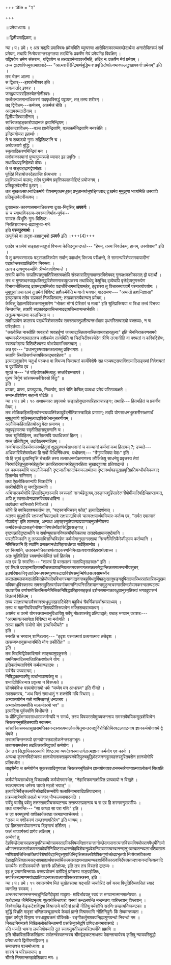 +++
title = "२"

+++

॥ प्रमेयाध्यायः ॥  
    
॥ द्वितीयमाह्निकम् ॥  
    
न्या। प। प्रमे। ९ अत्र यद्यपि प्रमाविषयः प्रमेयमिति व्युत्पत्त्या आरोपिताकारव्यवच्छेदार्थया अनारोपितरूपं सर्वं प्रमेयम्, तथापि निःश्रेयसान्तरङ्गतया तदर्थिभिः प्रकर्षेण मेयं प्रमेयमिह विवक्षिम् ।  
यद्विषयेण भ्रमेण संसरामः, यद्विषयेण च तत्त्वज्ञानेनापवर्ज्येमहि, तदिह नः प्रकर्षेण मेयं प्रमेयम् ।  
तच्च द्वादशविधमुक्तमाक्षपादे--- "आत्मशरीरेन्द्रियार्थबुद्धिमनः प्रवृत्तिदोषप्रेत्यभावफलदुःखापवर्गाः प्रमेयम्" इति ।  
तत्र चेतन आत्मा ।  
स द्विधार्---इश्वरोनीश्वर इति ।  
जगत्कर्तार् इश्वरः ।  
जगद्व्यापाररहितश्चेतनोनीश्वरः ।  
यच्चैतन्यसमानाधिकरणं यदपृथक्सिद्धं यद्द्रव्यम्, तत् तस्य शरीरम् ।  
तद् द्विविधम्---कर्मजम्, अकर्मजं चेति ।  
आद्यमस्मदादीनाम् ।  
द्वितीयमीश्वरादीनाम् ।  
सात्त्विकाहङ्कारोपादानकं द्रव्यमिन्द्रियम् ।  
तदेकादशविधम्---पञ्च ज्ञानेन्द्रियाणि, पञ्चकर्मेनिद्रयाणि मनश्चेति ।  
इन्द्रियगोचरा इहार्थाः ।  
ते च शब्दादयो गुणाः तद्विशिष्टानि च ।  
अर्थप्रकाशो बुद्धिः ।  
स्मृत्यादिकरणमिन्द्रियं मनः ।  
मनोवाक्कायानां पुण्यापुण्यरूपो व्यापार इह प्रवृत्तिः ।  
तथाविधप्रवृत्तिहेतवो दोषाः ।  
ते च सङ्ग्रहाद्रागद्वेषमोहाः ।  
पूर्वदेहं विहायोत्तरदेहप्राप्तिः प्रेत्यभावः ।  
प्रवृत्तिसाध्यं फलम्; तदेव पुरुषेण प्रवृत्तिफलतयोद्दिष्टं प्रयोजनम् ।  
प्रतिकूलवेदनीयं दुःखम् ।  
तत्र सुखतत्साधनादिकमपि विषसम्पृक्तमधुवत् प्रभूतानर्थानुषङ्गित्वाद् दुःखमेव मुमुक्षुणा भाव्यमिति तस्यापि प्रतिकूलवेदनीयत्वम् ।  

दुःखान्तर-कारणासमानाधिकरणा दुःख-निवृत्तिर् **अपवर्गः** ।  
स च स्वाभाविकात्म-स्वरूपाविर्भाव-पूर्वक--  
समस्त-विभूति-गुण-विशिष्ट--  
निरतिशयानन्द-ब्रह्मानुभव-गर्भः  
इति **परमपुरुषार्थः** ।  
तत्पूर्वको वा तादृश-ब्रह्मानुभवो **ऽपवर्गः** इति ।+++(4)+++  

एतदेव च प्रमेयं सङ्ग्रहाच्चतुर्धा विभज्य केचिदनुसन्दधते--- "हेयम्, तस्य निवर्तकम्, हानम्, तस्योपायः" इति ।  
ये तु कणचरणादयः षट्सप्तादिरूपेण सर्वान् पदार्थान् विभज्य परीक्षन्ते, ते सामान्यविशेषसमवायादीनां पदार्थान्तरत्वप्रतिक्षेपेण निरस्ताः ।  
ततश्च द्रव्यगुणकर्माणि त्रीण्येवावशिष्यन्ते ।  
तत्रापि कर्मणः सम्प्रतिपन्नगुणातिरिक्तत्वपक्षेपि संस्कारादिगुणावान्तरविशेषवद् गुणपक्षकक्षीकारात् द्वौ पदार्थौ ।  
तत्र च गुणशब्दस्यापृथक्सिद्धविशेषणमात्रव्युत्पन्नस्य तथाविधेषु केषुचिद् द्रव्येष्वपि वृत्तेर्द्रव्यगुणरूपेण विभागानौचित्याद् द्रव्यमद्रव्यमित्येव पदार्थविभागमाद्रियामहेर्, इदृशस्य तु विचारस्यापवर्गे परम्परयोपयोगः ।  
मुमुक्षूणां प्रधानतमं तु प्रमेयं विशिष्टं ब्रह्मैकमेवेति मन्वानो भगवान् बादरायणः--- "अथातो ब्रह्मजिज्ञासा" इत्युपक्रम्य तदेव सप्रकारं निरूपितवान्; तत्प्रकारतयैवान्यत् प्रमेयम् ।  
केचित्तु देहात्मविवेकक्रमानुसारेण "भोक्ता भोग्यं प्रेरितारं च मत्वा" इति श्रुतिप्रक्रियया च त्रिधा तत्त्वं विभज्य चिन्तयन्ति, तत्रापि सप्रकारद्रव्यचिन्तनादद्रव्यचिन्ताप्यन्तर्भवति ।  
तत्तुल्यन्यायतया कालचिन्ता च ।  
तदभिप्रायेण कालस्य पदार्थविशेषणतयैव समस्तवस्तुप्रतीत्यन्तर्भावान्न पृथगस्तित्वादयो वक्तव्याः, न च परिहर्तव्याः ।  
"कालोस्ति नास्तीति व्यवहारो व्यवहर्तॄणां जात्याद्यस्तित्वनास्तित्वव्यवहारतुल्यः" इति जैननिराकरणसमये भाष्यकारैरुक्तमाततश्च ब्रह्मैकमेव तत्त्वमिति वा चिदचिदीश्वरभेदेन त्रीणि तत्त्वानीति वा पश्यतां न कश्विद्विशेषः, स्वरूपभेदस्य विशिष्टैक्यस्य चोभयेषामभिमतत्वात् ।  
अत एव--- "प्रधानपुरुषव्यक्तकालास्तु प्रविभागशः ।  
रूपाणि स्थितिसर्गान्तव्यक्तिसद्भावहेतवः" ॥  
इत्याद्यनुसारेण चतुर्धा पञ्चधा वा विभज्य चिन्तयतां कार्यविशेषैः सह पञ्चषट्सप्तविंशत्यादिसङ्ख्यां निवेशयतां च पूर्वाविशेष एव ।  
श्रूयते च--- "तं षङ्विंशकमित्याहुः सप्तविंशमथापरे ।  
पुरुषं निर्गुणं सांरव्यमथर्वशिरसो विदुः" ॥  
इति ।  
प्राप्यम्, प्राप्ता, प्राप्त्युपायः, निवर्त्यम्, फलं चेति केचित् पञ्चधा प्रमेयं परिसञ्चक्षते ।  
सम्बन्धविशेषेण सहान्ये षोढेति ॥  
न्या। प। प्रमे। १० अथायमपरः प्रवृत्त्यर्थः सङ्ग्रहोनुष्ठानपरिहारान्तरङ्गः; तथाहि--- हितमहितं च प्रकर्षेण मेयम् ।  
तत्र लौकिकहिताहितयोरन्वयव्यतिरेकायुर्वेदनीतिशास्त्रादिकं प्रमाणम्; तदपि योगसाधनभूतशरीररक्षणार्थं मुमुक्षुणापि श्रुतिस्मृत्याद्यविरोधेनानुसरणीयम् ।  
अलौकिकहिताहितयोस्तु वेदाः प्रमाणम् ।  
तदुपबृंहणतया स्मृतीतिहासपुराणानि च ।  
यच्च श्रुतिविहितम्, तदखिलमपि यथाधिकारं हितम् ।  
यच्च तन्निषिद्धम्, तदखिलमप्यहितम् ।  
नन्वभिचारादिकर्मणामनर्थहेतूनां क्षुद्रपुरुषार्थसाधनानां च काम्यानां कर्मणां कथं हितत्वम् ?; उच्यते---अधिकारिविशेषमपेक्ष्य हि सर्वो विधिर्निषेधश्च; यथोक्तम्--- "त्रैगुण्यविषया वेदाः" इति ।  
यो हि सुखं दुःखनिवृत्तिं चेच्छति तस्य तत्साधनमपेक्षमाणस्य लौकिकेषु साधनेषु प्रवृत्तस्य तेषां निरयादिहेतुभूतानर्थहेतुत्वेन तत्परिहारायानर्थहेतुत्वरहिताः सुखाद्युपायाः प्रतिपाद्यन्ते ।  
एवं काम्यकर्माणि पारलौकिकानि दृष्टजातीयतदधिकफलार्थतया दृष्टानर्थावहसुखप्रवृत्तिप्रतिबन्धौपयिकत्वाद् हितान्येव रागिणाम् ।  
तथा ऐहलौकिकान्यपि चित्रादीनि ।  
कारीर्यादीनि तु जगद्धितान्यपि ।  
अभिचारकर्मणोपि हिंसादियुक्तस्यापि स्वरूपतो नानर्थहेतुत्वम्,तदङ्गपशुहिंसादेरग्नीषोमीयादिवद्विधिप्राप्तत्वात्, अपि तु स्वसाध्येनाप्राप्तविषयवधादिना ।  
तदपेक्षया चाभिचारो निषिध्यते ।  
सोपि हि क्वचिदवश्यकर्तव्य एव, "षट्स्वनभिचरन् पतेत्" इत्यादिदर्शनात् ।  
अतश्च मुमुक्षोरपि रक्षकक्षत्रियाद्यभावे राक्षसाद्यभिभवे चात्मरक्षणार्थमभिचारः कर्तव्य एव, "सर्वत एवात्मानं गोपायेत्" इति शास्त्रात्, अन्यथा अहरहरनुष्ठेयस्याप्रयाणादनुवर्तनीयस्य कर्मादेरुच्छेदप्रसङ्गेनोपायानिष्पत्तेर्मोक्षासिद्धिप्रसङ्गात् ।  
वृष्ट्यन्नादिदृष्टार्थानि च सर्वाण्युपासननिष्पत्त्यौपयिकतया तत्तदपेक्षायामनुष्ठेयानि ।  
पारलौकिकानि तु तत्फलाभिसन्धिविरहेण कर्मयोगानुष्ठानदशायां नित्यनैमित्तिकैरेकीकृत्य कर्तव्यानि ।  
नैमित्तिकानि हि सर्वाणि प्रसक्तानर्थपरिहारार्थतया सर्वहितान्येव ।  
एवं नित्यानि, उत्तरकर्माधिकारार्थत्वादकरणनिमित्तप्रत्यवायपरिहारार्थत्वाच्च ।  
अतः श्रुतिविहितं स्ववर्णाश्रमोचितं सर्वं हितमेव ।  
अत एव हि स्मरन्ति--- "शास्त्रं हि वत्सलतरं मातापितृसहस्रतः" इति ।  
एवं स्थिते प्रवाहानादिसामग्रीचक्रवशादनियतसमयसमागतसकलसैद्धान्तिकसमालम्बनीयसुचर् इतपरिपाकनिवृत्तप्रतिबन्धपरमपुरुषकटाक्षविशेषसमुन्मिषितसत्त्वसामर्थ्येन करतलामलकवदालोकितहेयोपादेयविभागस्यानाद्यनन्तबहुविधदुर्विषहदुःखानुषङ्गदूषिताल्पास्थिरसांसारिकसुखमयविषमधुविरक्तस्य समस्तदुरितवर्गापवर्गायमाणनित्यनिरतिशयानन्दमुकुन्दचरणारविन्दसेवामकरन्दलम्पटस्य यथाशक्ति वर्णाश्रमोचितनित्यनैमित्तिकनिषिद्धपरिहारसहकृतं दर्शनसमानाकारध्रुवानुस्मृतिरूपं भगवदुपासनं हिततमं विहितम् ।  
तच्च सदक्षरन्यासवैश्वानरमधुभूमदहरादिभेदेन बहुविधं त्रैवर्णिकसर्वाश्रमसाध्यम् ।  
तस्य च महानीयविषयनिरतिशयप्रीतिरूपत्वेन भक्तिशब्दवाच्यत्वम् ।  
अयमेव च परमो योगस्त्रय्यन्तानुविधायिषु सर्वेषु मोक्षशास्त्रेषु प्रतिपाद्यते; यथाह भगवान् पराशरः--- "आत्मप्रयत्नसापेक्षा विशिष्टा या मनोगतिः ।  
तस्या ब्रह्मणि संयोगो योग इत्यभिधीयते" ॥  
इति ।  
स्मरति च भगवान् शाण्डिल्यर्ः--- "इदृशः परमात्मायं प्रत्यगात्माव तथेदृशः ।  
तत्सम्बन्धानुसन्धानमिति योगः प्रकीर्तितः" ॥  
इति ।  
तत्र चिदचिद्विवेकादिमात्रे साङ्ख्यमुपकुरुते ।  
यमनियमादिसमाधिपरिकरशोधने योगः ।  
इतिकर्तव्यताविशेषे कर्मकाण्डादयः ।  
सर्वत्रैव पञ्चरात्रम् ।  
निषिद्धकाम्यवर्गेषु व्यर्थानावश्यकेषु च ।  
शमादिविधिरन्यत्र प्रवृत्त्या न विरुध्यते ॥  
सोयमेवंविधः परमयोगाख्यो धर्मः "मय्येव मन आधत्स्व" इति गीयते ।  
तदशक्तस्य, "अथ चित्तं समाधातुं न शक्नोषि मयि स्थिरम् ।  
अभ्यासयोगेन गतो मामिच्छाप्तुं धनञ्जय ।  
अभ्यासेष्वसमर्थोसि मत्कर्मपरमो भव" ॥  
इत्यादिना पूर्वपर्वाणि विधीयन्ते ।  
यः प्रीतिपूर्वभगवदसाधारणकर्मण्यपि न समर्थः, तस्य विषयरसवैमुख्यजननाय समस्तवैषयिकसुखशेषित्वेन चिरतरमनुसंहितस्यापि स्वात्मनः सांसारिकसमस्तसुखसमधिकानन्दस्वरूपमालोकयितुमान्तरचक्षुर्विरोधितिमिरपटलपाटनाय ज्ञानकर्मयोगाख्ये द्वे भेषजे ।  
तत्रात्मचिन्तनरूपो ज्ञानयोगस्तदालोकनेन्तरङ्गभूतः ।  
तत्राप्यसमर्थस्य तदधिकारसिद्ध्यर्थं कर्मयोगः ।  
तेन तत्र सिद्धाधिकारस्यापि शिष्टतया व्यपदेश्यस्यान्तर्गतात्मज्ञानः कर्मयोग एव कार्यः ।  
अन्यथा कृत्स्नविदोप्यस्य ज्ञानयोगाशक्ताकृत्स्नवेदिपुरुषबुद्धिभेदजननमूलमहत्तरदुरितवशेन ज्ञानयोगोपि प्रतिबध्येत ।  
तादृशेनैव च कर्मयोगेन सुकरत्वादिगुणवता चिरतरमनुष्ठितेन ज्ञानयोगव्यवधानमन्तरेणाप्यात्मावलोकनं सिध्यति ।  
कर्मयोगेप्यसमर्थस्तु विकलमपि कर्मयोगमारभेत, "नेहाभिक्रमनाशोस्ति प्रत्यवायो न विद्यते ।  
स्वल्पमप्यस्य धर्मस्य त्रायते महतो भयात्" ॥  
इत्यादिभिर्वैङ्कल्यविच्छेदादिसम्भवेपि फलाविनाभावादिप्रतिपादनात् ।  
प्रक्रममात्रेणापि प्रसन्नो भगवान् पौष्कल्यमापादयति ।  
सर्वेषु चामीषु पर्वसु तत्तत्सामग्रीचक्रघटनाय तत्तत्फलप्रदानाय च स एव हि शरणमनुसरणीयः ।  
तथा चामनन्ति--- "सा काष्ठा सा परा गतिः" इति ।  
स एव परमपुरुषो वशीकार्यकाष्ठा परमप्राप्यश्चेत्यर्थः ।  
"तस्य च वशीकरणं तच्छरणागतिरेव" इति भाष्यम् ।  
एवं हिततमस्योपासनस्य दिङ्मात्रं दर्शितम् ।  
फलं चापवर्गरूपं प्रागेव लक्षितम् ।  
अन्येषां तु देहविच्छेदमात्रसहस्रयुवतिसम्भोगसमस्तालीकविषयविज्ञानसन्तानोच्छेदवासनात्यन्तविरामविषयोपरागवैधुर्यनित्योर्ध्वगमनसकललोकमस्तकोपरिनिविष्टसाधारणदेहविशेषानुप्रवेशनिरावरणत्वस्वानन्दानुभवस्वातन्त्र्यलाभशिवसारूप्यशिवापत्तिचिच्छक्तिपरिशेषाविद्यानिवृत्त्युपाधिनिवृत्तिसकलवैशेषिकगुणोच्छेदप्रभृतयो निःश्रेयसविकल्पा देहाद्यतिरिक्तात्मसद्भावबाह्यार्थपारमार्थिकत्वतत्तदागमाप्रामाण्यब्रह्मनिर्विकारत्वनिर्देषत्वतज्ज्ञानानन्दनित्यत्वादिसमर्थकैः शारीरकपर्यन्तैः शास्त्रैः प्रतिक्षेप्या; इति तत्र तत्र विस्तरो द्रष्टव्यः ।  
इह तु प्रमाणचिन्तायाः परमप्रयोजनं दर्शयितुं प्रमेयस्य सङ्ग्रहोक्तिः, सपरिकरप्रमाणमर्यादाप्रतिपादनपरत्वान्न्यायविस्तरशास्त्रस्य, इति ॥  
न्या। प। प्रमे। ११ स्वातन्त्र्येण मितं सुखेतरतया यद्भाति जन्तोरिदं सर्वं यस्य विभूतिरिव्यवसितं स्वादं व्यनक्ति स्वकम् ।  
अन्तःस्वान्तमनन्तनन्दथुनिधिर्मेदोदृशां मादृशा- माविर्भावयतु स्वयं स भगवानात्मानमात्मेश्वरः ॥  
यत्रोदासत जैमिनिप्रभृतयः श्रुत्यर्थचिन्तापराः यस्यां कन्दलयन्ति मन्दमतयः पारिप्लवान् विप्लवान् ।  
विश्वेषामिह वेङ्कटेशविदुषा विश्रान्तये वादिनां प्राची नीतिषु पर्यशोधि सरणिः प्रच्छायनिष्कण्टका ॥  
शुद्धिं बिभ्रति मादृशां भणितयश्चूडान्वये केवलं प्रान्ते मिश्रमभाणि नीतिनिपुणैः किं तेष्वमन्तव्यता ।  
युक्तं वर्गयुगे विमृश्य सरधापुष्पक्रमं यौक्तिकै- रङ्गीकर्तुमशक्यनिह्नवगुणग्रन्थो निबन्धो मम ॥  
निरूढनिगमत्रये निखिललोकचिन्तामणौ प्रसत्तिमुपसेदुषि प्रणिदधानभावास्पदे ।  
रतिं भजति भावना लयमिवोपयाति द्रुतं रमावसुमतीसहाचरितधर्मणि ब्रह्मणि ॥  
इति श्रीकवितार्किकसिंहस्य सर्वतन्त्रस्वतन्त्रस्य श्रीमद्वेङ्कटनाथस्य वेदान्ताचार्यस्य कृतिषु न्यायपरिशुद्धौ प्रमेयाध्याये द्वितीयमाह्निकम् ॥  
समाप्तश्च पञ्चमोध्यायः ॥  
शास्त्रं च परिसमाप्तम् ॥  
श्रीमते निगमान्तमहादेशिकाय नमः ॥

